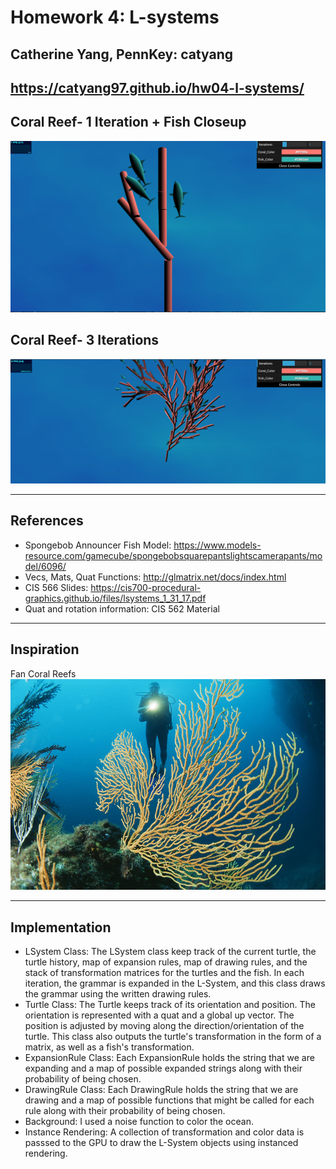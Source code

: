 # Homework 4: L-systems
## Catherine Yang, PennKey: catyang

## https://catyang97.github.io/hw04-l-systems/

## Coral Reef- 1 Iteration + Fish Closeup
![](onefish.png)

## Coral Reef- 3 Iterations
![](threecoral.png)

---
## References
- Spongebob Announcer Fish Model: https://www.models-resource.com/gamecube/spongebobsquarepantslightscamerapants/model/6096/
- Vecs, Mats, Quat Functions: http://glmatrix.net/docs/index.html
- CIS 566 Slides: https://cis700-procedural-graphics.github.io/files/lsystems_1_31_17.pdf
- Quat and rotation information: CIS 562 Material

---
## Inspiration
Fan Coral Reefs
![](reef.png)

---
## Implementation

- LSystem Class: The LSystem class keep track of the current turtle, the turtle history, map of expansion rules, map of drawing rules, and the stack of transformation matrices for the turtles and the fish. In each iteration, the grammar is expanded in the L-System, and this class draws the grammar using the written drawing rules.
- Turtle Class: The Turtle keeps track of its orientation and position. The orientation is represented with a quat and a global up vector. The position is adjusted by moving along the direction/orientation of the turtle. This class also outputs the turtle's transformation in the form of a matrix, as well as a fish's transformation.
- ExpansionRule Class: Each ExpansionRule holds the string that we are expanding and a map of possible expanded strings along with their probability of being chosen.
- DrawingRule Class: Each DrawingRule holds the string that we are drawing and a map of possible functions that might be called for each rule along with their probability of being chosen.
- Background: I used a noise function to color the ocean.
- Instance Rendering: A collection of transformation and color data is passsed to the GPU to draw the L-System objects using instanced rendering.